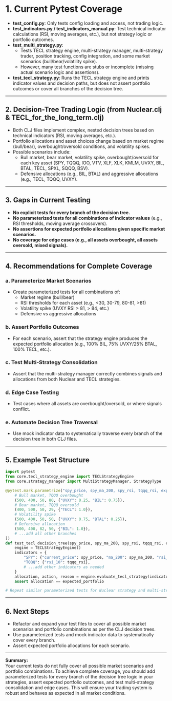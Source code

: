 # 1. **Current Pytest Coverage**

- **test_config.py**: Only tests config loading and access, not trading logic.
- **test_indicators.py / test_indicators_manual.py**: Test technical indicator calculations (RSI, moving averages, etc.), but not strategy logic or portfolio outcomes.
- **test_multi_strategy.py**:
  - Tests TECL strategy engine, multi-strategy manager, multi-strategy trader, position tracking, config integration, and some market scenarios (bull/bear/volatility spike).
  - However, many test functions are stubs or incomplete (missing actual scenario logic and assertions).
- **test_tecl_strategy.py**: Runs the TECL strategy engine and prints indicator values and decision paths, but does not assert portfolio outcomes or cover all branches of the decision tree.

---

## 2. **Decision-Tree Trading Logic (from Nuclear.clj & TECL_for_the_long_term.clj)**

- Both CLJ files implement complex, nested decision trees based on technical indicators (RSI, moving averages, etc.).
- Portfolio allocations and asset choices change based on market regime (bull/bear), overbought/oversold conditions, and volatility spikes.
- Possible scenarios include:
  - Bull market, bear market, volatility spike, overbought/oversold for each key asset (SPY, TQQQ, IOO, VTV, XLF, XLK, KMLM, UVXY, BIL, BTAL, TECL, SPXL, SQQQ, BSV).
  - Defensive allocations (e.g., BIL, BTAL) and aggressive allocations (e.g., TECL, TQQQ, UVXY).

---

## 3. **Gaps in Current Testing**

- **No explicit tests for every branch of the decision tree.**
- **No parameterized tests for all combinations of indicator values** (e.g., RSI thresholds, moving average crossovers).
- **No assertions for expected portfolio allocations given specific market scenarios.**
- **No coverage for edge cases (e.g., all assets overbought, all assets oversold, mixed signals).**

---

## 4. **Recommendations for Complete Coverage**

### a. **Parameterize Market Scenarios**

- Create parameterized tests for all combinations of:
  - Market regime (bull/bear)
  - RSI thresholds for each asset (e.g., <30, 30-79, 80-81, >81)
  - Volatility spike (UVXY RSI > 81, > 84, etc.)
  - Defensive vs aggressive allocations

### b. **Assert Portfolio Outcomes**

- For each scenario, assert that the strategy engine produces the expected portfolio allocation (e.g., 100% BIL, 75% UVXY/25% BTAL, 100% TECL, etc.).

### c. **Test Multi-Strategy Consolidation**

- Assert that the multi-strategy manager correctly combines signals and allocations from both Nuclear and TECL strategies.

### d. **Edge Case Testing**

- Test cases where all assets are overbought/oversold, or where signals conflict.

### e. **Automate Decision Tree Traversal**

- Use mock indicator data to systematically traverse every branch of the decision tree in both CLJ files.

---

## 5. **Example Test Structure**

```python
import pytest
from core.tecl_strategy_engine import TECLStrategyEngine
from core.strategy_manager import MultiStrategyManager, StrategyType

@pytest.mark.parametrize("spy_price, spy_ma_200, spy_rsi, tqqq_rsi, expected_portfolio", [
    # Bull market, TQQQ overbought
    (500, 400, 50, 80, {"UVXY": 0.25, "BIL": 0.75}),
    # Bear market, TQQQ oversold
    (400, 500, 50, 29, {"TECL": 1.0}),
    # Volatility spike
    (500, 400, 50, 50, {"UVXY": 0.75, "BTAL": 0.25}),
    # Defensive allocation
    (500, 400, 82, 50, {"BIL": 1.0}),
    # ...add all other branches
])
def test_tecl_decision_tree(spy_price, spy_ma_200, spy_rsi, tqqq_rsi, expected_portfolio):
    engine = TECLStrategyEngine()
    indicators = {
        "SPY": {"current_price": spy_price, "ma_200": spy_ma_200, "rsi_10": spy_rsi},
        "TQQQ": {"rsi_10": tqqq_rsi},
        # ...add other indicators as needed
    }
    allocation, action, reason = engine.evaluate_tecl_strategy(indicators, {})
    assert allocation == expected_portfolio

# Repeat similar parameterized tests for Nuclear strategy and multi-strategy manager
```

---

## 6. **Next Steps**

- Refactor and expand your test files to cover all possible market scenarios and portfolio combinations as per the CLJ decision trees.
- Use parameterized tests and mock indicator data to systematically cover every branch.
- Assert expected portfolio allocations for each scenario.

---

**Summary:**  
Your current tests do not fully cover all possible market scenarios and portfolio combinations. To achieve complete coverage, you should add parameterized tests for every branch of the decision tree logic in your strategies, assert expected portfolio outcomes, and test multi-strategy consolidation and edge cases. This will ensure your trading system is robust and behaves as expected in all market conditions.
